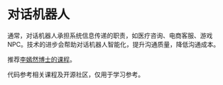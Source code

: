 # 对话机器人

通常，对话机器人承担系统信息传递的职责，如医疗咨询、电商客服、游戏NPC。技术的进步会帮助对话机器人智能化，提升沟通质量，降低沟通成本。

推荐[李嫣然博士的课程](http://campus.swarma.org/play/coursedetail?id=10296)。



代码参考相关课程及开源社区，仅用于学习参考。


